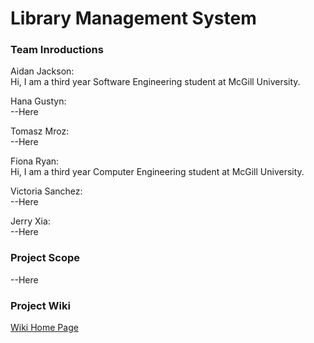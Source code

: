 # Library Management System
  ### Team Inroductions
  Aidan Jackson:  
    Hi, I am a third year Software Engineering student at McGill University.
    
  Hana Gustyn:  
    --Here
  
  Tomasz Mroz:  
    --Here
  
  Fiona Ryan:  
    Hi, I am a third year Computer Engineering student at McGill University.
  
  Victoria Sanchez:  
    --Here
  
  Jerry Xia:  
    --Here
    
### Project Scope
--Here

### Project Wiki
[Wiki Home Page](https://github.com/McGill-ECSE321-Fall2021/project-group-17/wiki)

